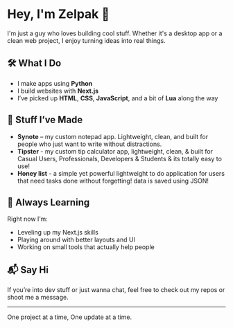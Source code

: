 # Hey, I'm Zelpak 👋

I'm just a guy who loves building cool stuff. Whether it's a desktop app or a clean web project, I enjoy turning ideas into real things.

## 🛠 What I Do

- I make apps using **Python**
- I build websites with **Next.js**
- I’ve picked up **HTML**, **CSS**, **JavaScript**, and a bit of **Lua** along the way

## 🧪 Stuff I’ve Made

- **Synote** – my custom notepad app. Lightweight, clean, and built for people who just want to write without distractions.
- **Tipster** - my custom tip calculator app, lightweight, clean, & built for Casual Users, Professionals, Developers & Students & its totally easy to use!
- **Honey list** - a simple yet powerful lightweight to do application for users that need tasks done without forgetting! data is saved using JSON!

## 🚧 Always Learning

Right now I’m:
- Leveling up my Next.js skills
- Playing around with better layouts and UI
- Working on small tools that actually help people

## 📬 Say Hi

If you’re into dev stuff or just wanna chat, feel free to check out my repos or shoot me a message.

---

One project at a time, One update at a time.
